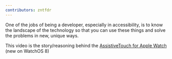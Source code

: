 ```yaml
---
contributors: zntfdr
---
```


One of the jobs of being a developer, especially in accessibility, is to know the landscape of the technology so that you can use these things and solve the problems in new, unique ways. 

This video is the story/reasoning behind the [AssistiveTouch for Apple Watch](https://support.apple.com/en-us/HT212760) (new on WatchOS 8)